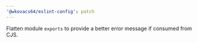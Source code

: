 ```yaml
---
'@wkovacs64/eslint-config': patch
---
```


Flatten module `exports` to provide a better error message if consumed from CJS.

